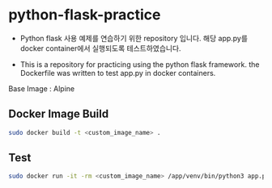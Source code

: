 # python-flask-practice

 - Python flask 사용 예제를 연습하기 위한 repository 입니다. 해당 app.py를 docker container에서 실행되도록 테스트하였습니다.

 - This is a repository for practicing using the python flask framework. the Dockerfile was written to test app.py in docker containers.

Base Image : Alpine

## Docker Image Build
```bash
sudo docker build -t <custom_image_name> .
```

## Test
```bash
sudo docker run -it -rm <custom_image_name> /app/venv/bin/python3 app.py
```
